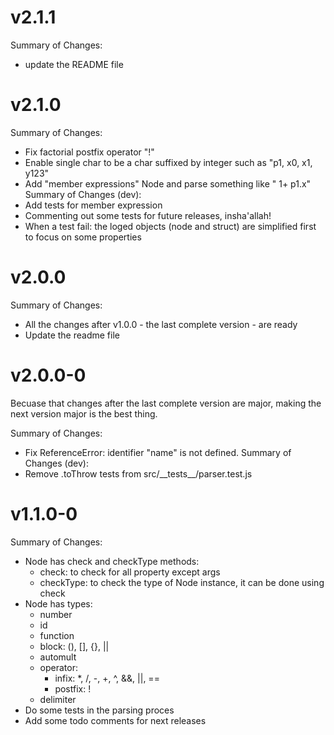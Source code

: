 # v2.1.1
Summary of Changes:
- update the README file

# v2.1.0
Summary of Changes:
- Fix factorial postfix operator "!"
- Enable single char to be a char suffixed by integer such as "p1, x0, x1, y123"
- Add "member expressions" Node and parse something like " 1+ p1.x"
Summary of Changes (dev):
- Add tests for member expression
- Commenting out some tests for future releases, insha'allah!
- When a test fail: the loged objects (node and struct) are simplified first to focus on some properties

# v2.0.0
Summary of Changes:
- All the changes after v1.0.0 - the last complete version - are ready
- Update the readme file

# v2.0.0-0
Becuase that changes after the last complete version are major, making the next version major is the best thing.

Summary of Changes:
- Fix ReferenceError: identifier "name" is not defined.
Summary of Changes (dev):
- Remove .toThrow tests from src/\_\_tests\_\_/parser.test.js

# v1.1.0-0
Summary of Changes:
- Node has check and checkType methods:
  * check: to check for all property except args
  * checkType: to check the type of Node instance, it can be done using check
- Node has types:
  * number
  * id
  * function
  * block: (), [], {}, ||
  * automult
  * operator: 
    - infix: *, /, -, +, ^, &&, ||, ==
    - postfix: !
  * delimiter
- Do some tests in the parsing proces
- Add some todo comments for next releases
